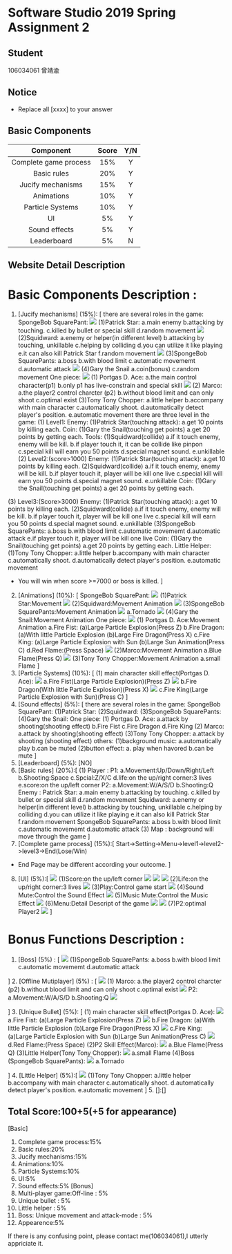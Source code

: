 # Software Studio 2019 Spring Assignment 2
## Student
106034061 曾靖渝
## Notice
* Replace all [xxxx] to your answer

## Basic Components
|Component|Score|Y/N|
|:-:|:-:|:-:|
|Complete game process|15%|Y|
|Basic rules|20%|Y|
|Jucify mechanisms|15%|Y|
|Animations|10%|Y|
|Particle Systems|10%|Y|
|UI|5%|Y|
|Sound effects|5%|Y|
|Leaderboard|5%|N|

## Website Detail Description

# Basic Components Description : 
1. [Jucify mechanisms] (15%): [
there are several roles in the game:
SpongeBob SquarePant:
![](https://i.imgur.com/bqKxpig.png)
(1)Patrick Star:
a.main enemy
b.attacking by touching.
c.killed by bullet or special skill
d.random movement
![](https://i.imgur.com/D4VwjaY.png)
(2)Squidward:
a.enemy or helper(in different level)
b.attacking by touching, unkillable 
c.helping by colliding
d.you can utilize it like playing 
e.it can also kill Patrick Star
f.random movement
![](https://i.imgur.com/yFrFjRg.png)
(3)SpongeBob SquarePants:
a.boss
b.with blood limit
c.automatic movememt
d.automatic attack
![](https://i.imgur.com/NtbtEzY.png)
(4)Gary the Snail
a.coin(bonus)
c.random movement
One piece:
![](https://i.imgur.com/a6x2HsJ.png)
(1) Portgas D. Ace:
a.the main control character(p1)
b.only p1 has live-constrain and special skill
![](https://i.imgur.com/bkmEZZY.png)
(2) Marco:
a.the player2 control charcter (p2)
b.without blood limit and can only shoot
c.optimal exist
(3)Tony Tony Chopper:
a.little helper 
b.accompany with main character
c.automatically shoot.
d.automatically detect player's position.
e.automatic movement
there are three level in the game:
(1) Level1:
Enemy:
(1)Patrick Star(touching attack):
a.get 10 points by killing each. 
Coin:
(1)Gary the Snail(touching get points)
a.get 20 points by getting each.
Tools:
(1)Squidward(collide)
a.if it touch enemy, enemy will be kill.
b.if player touch it, it can be collide like             pinpon
c.special kill will earn you 50 points
d.special magnet sound.
e.unkillable
(2) Level2:(score>1000)
Enemy:
(1)Patrick Star(touching attack):
a.get 10 points by killing each. 
(2)Squidward(collide)
a.if it touch enemy, enemy will be kill.
b.if player touch it, player will be kill                 one live
c.special kill will earn you 50 points
d.special magnet sound.
e.unkillable
Coin:
(1)Gary the Snail(touching get points)
a.get 20 points by getting each.

(3) Level3:(Score>3000)
Enemy:
(1)Patrick Star(touching attack):
a.get 10 points by killing each. 
(2)Squidward(collide)
a.if it touch enemy, enemy will be kill.
b.if player touch it, player will be kill one live
c.special kill will earn you 50 points
d.special magnet sound.
e.unkillable
(3)SpongeBob SquarePants:
a.boss
b.with blood limit
c.automatic movememt
d.automatic attack
e.if player touch it, player will be kill one live
Coin:
(1)Gary the Snail(touching get points)
a.get 20 points by getting each.
Little Helper:
(1)Tony Tony Chopper:
a.little helper 
b.accompany with main character
c.automatically shoot.
d.automatically detect player's position.
e.automatic movement
* You will win when score >=7000 or boss is killed.
]
2. [Animations] (10%): [
SpongeBob SquarePant:
![](https://i.imgur.com/X4T1SlL.png)
(1)Patrick Star:Movement 
![](https://i.imgur.com/v5Ue4Fy.png)
(2)Squidward:Movement Animation
![](https://i.imgur.com/iTE4fJ0.png)
(3)SpongeBob SquarePants:Movement Animation
![](https://i.imgur.com/zzax7in.png)
a.Tornado
![](https://i.imgur.com/M2j9SGP.png)
(4)Gary the Snail:Movement Animation
One piece:
![](https://i.imgur.com/aTMXGkC.png)
(1) Portgas D. Ace:Movement Animation
a.Fire Fist:
(a)Large Particle Explosion(Press Z)
b.Fire Dragon:
(a)With little Particle Explosion
(b)Large Fire Dragon(Press X)
c.Fire King:
(a)Large Particle Explosion with Sun
(b)Large Sun Animation(Press C)
d.Red Flame:(Press Space)
![](https://i.imgur.com/slYCLoH.png)
(2)Marco:Movement Animation
a.Blue Flame(Press Q)
![](https://i.imgur.com/smmKnlJ.png)
(3)Tony Tony Chopper:Movement Animation
a.small Flame
]
3. [Particle Systems] (10%): [
(1) main character skill effect(Portgas D. Ace):
![](https://i.imgur.com/cBZoHj6.jpg)
a.Fire Fist(Large Particle Explosion)(Press Z)
![](https://i.imgur.com/7Ygy4L2.jpg)
b.Fire Dragon(With little Particle Explosion)(Press X)
![](https://i.imgur.com/Kg4ic2h.jpg)
c.Fire King(Large Particle Explosion with Sun)(Press C)
]
4. [Sound effects] (5%): [
there are several roles in the game:
SpongeBob SquarePant:
(1)Patrick Star:
(2)Squidward:
(3)SpongeBob SquarePants:
(4)Gary the Snail:
One piece:
(1) Portgas D. Ace:
a.attack by shooting(shooting effect)
b.Fire Fist
c.Fire Dragon
d.Fire King
(2) Marco:
a.attack by shooting(shooting effect)
(3)Tony Tony Chopper:
a.attack by shooting (shooting effect)
others:
(1)background music:
a.automatically play
b.can be muted
(2)button effect:
a. play when havored
b.can be mute
]
5. [Leaderboard] (5%): [NO]
6. [Basic rules] (20%):[
(1) Player : 
P1:
a.Movement:Up/Down/Right/Left
b.Shooting:Space
c.Spcial:Z/X/C
d.life:on the up/right corner:3 lives
e.score:on the up/left corner
P2:
a.Movement:W/A/S/D
b.Shooting:Q
Enemy : 
Patrick Star:
a.main enemy
b.attacking by touching.
c.killed by bullet or special skill
d.random movement
Squidward:
a.enemy or helper(in different level)
b.attacking by touching, unkillable 
c.helping by colliding
d.you can utilize it like playing 
e.it can also kill Patrick Star
f.random movement
SpongeBob SquarePants:
a.boss
b.with blood limit
c.automatic movememt
d.automatic attack
(3) Map : background will move through the game
]
7. [Complete game process] (15%):[
Start->Setting->Menu->level1->level2->level3->End(Lose/Win)
* End Page may be different according your outcome.
]
8. [UI] (5%):[
![](https://i.imgur.com/N941ZRB.jpg)
(1)Score:on the up/left corner
![](https://i.imgur.com/5byIyF7.png)
![](https://i.imgur.com/tKHnNVO.png)
![](https://i.imgur.com/5jmHH28.png)
(2)Life:on the up/right corner:3 lives 
![](https://i.imgur.com/ofcCBfK.png)
(3)Play:Control game start
![](https://i.imgur.com/aTbZbd2.png)
(4)Sound Mute:Control the Sound Effect
![](https://i.imgur.com/DVNiNmX.png)
(5)Music Mute:Control the Music Effect
![](https://i.imgur.com/cqOd1br.png)
(6)Menu:Detail Descript of the game
![](https://i.imgur.com/BmtUUSR.png)
![](https://i.imgur.com/mTPtCg2.jpg)
(7)P2:optimal Player2
![](https://i.imgur.com/JJ8U3KJ.png)
]
# Bonus Functions Description : 
1. [Boss] (5%) : [
![](https://i.imgur.com/9h5ott2.png)
(1)SpongeBob SquarePants:
a.boss
b.with blood limit
c.automatic movememt
d.automatic attack

]
2. [Offline Mutiplayer] (5%) : [
![](https://i.imgur.com/L6SPJN3.png)
(1) Marco:
a.the player2 control charcter (p2)
b.without blood limit and can only shoot
c.optimal exist
![](https://i.imgur.com/2mCFZg4.png)
P2:
a.Movement:W/A/S/D
b.Shooting:Q
![](https://i.imgur.com/7pq7Hz8.png)

]
3. [Unique Bullet] (5%): [
(1) main character skill effect(Portgas D. Ace):
![](https://i.imgur.com/pnlc2Mh.jpg)
a.Fire Fist:
(a)Large Particle Explosion(Press Z)
![](https://i.imgur.com/iB8C4Kt.jpg)
b.Fire Dragon:
(a)With little Particle Explosion
(b)Large Fire Dragon(Press X)
![](https://i.imgur.com/YLcBbEc.jpg)
c.Fire King:
(a)Large Particle Explosion with Sun
(b)Large Sun Animation(Press C)
![](https://i.imgur.com/W3vU66N.png)
d.Red Flame:(Press Space)
(2)P2 Skill Effect(Marco):
![](https://i.imgur.com/Nlx41TN.png)
a.Blue Flame(Press Q)
(3)Little Helper(Tony Tony Chopper):
![](https://i.imgur.com/IQq8DQ2.png)
a.small Flame
(4)Boss (SpongeBob SquarePants):
![](https://i.imgur.com/sA8tCIk.png)
a.Tornado

]
4. [Little Helper] (5%):[
![](https://i.imgur.com/qns1M60.png)
(1)Tony Tony Chopper:
a.little helper 
b.accompany with main character
c.automatically shoot.
d.automatically detect player's position.
e.automatic movement
]
5. []:[]
## Total Score:100+5(+5 for appearance)
[Basic]
1. Complete game process:15%    
2. Basic rules:20%
3. Jucify mechanisms:15%
4. Animations:10%
5. Particle Systems:10%
6. UI:5%
7. Sound effects:5%
[Bonus] 
8. Multi-player game:Off-line : 5%
9. Unique bullet : 5%
10. Little helper : 5%
11. Boss: Unique movement and attack-mode : 5%
12. Appearence:5%

If there is any confusing point, please contact me(106034061),I utterly appriciate it.
